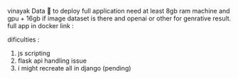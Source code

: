 vinayak Data 🤖
to deploy full application need at least 8gb ram machine and gpu + 16gb  if image dataset is there and openai or other for genrative result.
full app in docker link : 


dificulties :
1. js scripting
2. flask api handling issue
3. i might recreate all in django (pending)
